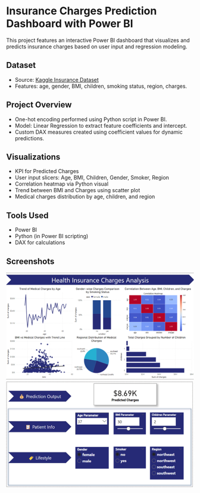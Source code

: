 # Insurance Charges Prediction Dashboard with Power BI

This project features an interactive Power BI dashboard that visualizes and predicts insurance charges based on user input and regression modeling.

## Dataset
- Source: [Kaggle Insurance Dataset](https://www.kaggle.com/datasets/mirichoi0218/insurance)
- Features: age, gender, BMI, children, smoking status, region, charges.

## Project Overview
- One-hot encoding performed using Python script in Power BI.
- Model: Linear Regression to extract feature coefficients and intercept.
- Custom DAX measures created using coefficient values for dynamic predictions.

## Visualizations
- KPI for Predicted Charges
- User input slicers: Age, BMI, Children, Gender, Smoker, Region
- Correlation heatmap via Python visual
- Trend between BMI and Charges using scatter plot
- Medical charges distribution by age, children, and region

## Tools Used
- Power BI
- Python (in Power BI scripting)
- DAX for calculations

## Screenshots
![Dashboard Preview](Dashboard.png)
![Prediction Dashboard Preview](PredictionDashboard.png)

